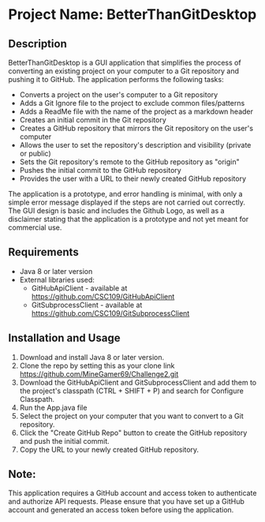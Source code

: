 # Project Name: BetterThanGitDesktop

## Description
BetterThanGitDesktop is a GUI application that simplifies the process of converting an existing project on your computer to a Git repository and pushing it to GitHub. The application performs the following tasks:
- Converts a project on the user's computer to a Git repository
- Adds a Git Ignore file to the project to exclude common files/patterns
- Adds a ReadMe file with the name of the project as a markdown header
- Creates an initial commit in the Git repository
- Creates a GitHub repository that mirrors the Git repository on the user's computer
- Allows the user to set the repository's description and visibility (private or public)
- Sets the Git repository's remote to the GitHub repository as "origin"
- Pushes the initial commit to the GitHub repository
- Provides the user with a URL to their newly created GitHub repository

The application is a prototype, and error handling is minimal, with only a simple error message displayed if the steps are not carried out correctly. The GUI design is basic and includes the Github Logo, as well as a disclaimer stating that the application is a prototype and not yet meant for commercial use.

## Requirements
- Java 8 or later version
- External libraries used: 
    - GitHubApiClient - available at https://github.com/CSC109/GitHubApiClient
    - GitSubprocessClient - available at https://github.com/CSC109/GitSubprocessClient

## Installation and Usage
1. Download and install Java 8 or later version.
2. Clone the repo by setting this as your clone link https://github.com/MineGamer69/Challenge2.git
3. Download the GitHubApiClient and GitSubprocessClient and add them to the project's classpath (CTRL + SHIFT + P) and search for Configure Classpath.
4. Run the App.java file
5. Select the project on your computer that you want to convert to a Git repository.
7. Click the "Create GitHub Repo" button to create the GitHub repository and push the initial commit.
8. Copy the URL to your newly created GitHub repository.

## Note: 
This application requires a GitHub account and access token to authenticate and authorize API requests. Please ensure that you have set up a GitHub account and generated an access token before using the application.
